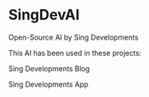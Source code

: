 # SingDevAI
Open-Source AI by Sing Developments

This AI has been used in these projects:

Sing Developments Blog

Sing Developments App

